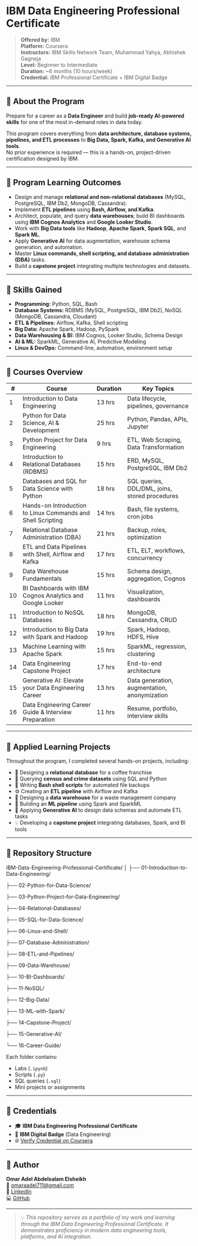 # IBM Data Engineering Professional Certificate

> **Offered by:** IBM  
> **Platform:** Coursera  
> **Instructors:** IBM Skills Network Team, Muhammad Yahya, Abhishek Gagneja  
> **Level:** Beginner to Intermediate  
> **Duration:** ~6 months (10 hours/week)  
> **Credential:** IBM Professional Certificate + IBM Digital Badge  

---

## 🎯 About the Program

Prepare for a career as a **Data Engineer** and build **job-ready AI-powered skills** for one of the most in-demand roles in data today.  

This program covers everything from **data architecture, database systems, pipelines, and ETL processes** to **Big Data, Spark, Kafka, and Generative AI tools**.  
No prior experience is required — this is a hands-on, project-driven certification designed by IBM.

---

## 🧩 Program Learning Outcomes

- Design and manage **relational and non-relational databases** (MySQL, PostgreSQL, IBM Db2, MongoDB, Cassandra).  
- Implement **ETL pipelines** using **Bash, Airflow, and Kafka**.  
- Architect, populate, and query **data warehouses**; build BI dashboards using **IBM Cognos Analytics** and **Google Looker Studio**.  
- Work with **Big Data tools** like **Hadoop**, **Apache Spark**, **Spark SQL**, and **Spark ML**.  
- Apply **Generative AI** for data augmentation, warehouse schema generation, and automation.  
- Master **Linux commands, shell scripting, and database administration (DBA)** tasks.  
- Build a **capstone project** integrating multiple technologies and datasets.  

---

## 🧰 Skills Gained

- **Programming:** Python, SQL, Bash  
- **Database Systems:** RDBMS (MySQL, PostgreSQL, IBM Db2), NoSQL (MongoDB, Cassandra, Cloudant)  
- **ETL & Pipelines:** Airflow, Kafka, Shell scripting  
- **Big Data:** Apache Spark, Hadoop, PySpark  
- **Data Warehousing & BI:** IBM Cognos, Looker Studio, Schema Design  
- **AI & ML:** SparkML, Generative AI, Predictive Modeling  
- **Linux & DevOps:** Command-line, automation, environment setup  

---

## 🧱 Courses Overview

| # | Course | Duration | Key Topics |
|---|---------|-----------|------------|
| 1 | Introduction to Data Engineering | 13 hrs | Data lifecycle, pipelines, governance |
| 2 | Python for Data Science, AI & Development | 25 hrs | Python, Pandas, APIs, Jupyter |
| 3 | Python Project for Data Engineering | 9 hrs | ETL, Web Scraping, Data Transformation |
| 4 | Introduction to Relational Databases (RDBMS) | 15 hrs | ERD, MySQL, PostgreSQL, IBM Db2 |
| 5 | Databases and SQL for Data Science with Python | 18 hrs | SQL queries, DDL/DML, joins, stored procedures |
| 6 | Hands-on Introduction to Linux Commands and Shell Scripting | 14 hrs | Bash, file systems, cron jobs |
| 7 | Relational Database Administration (DBA) | 21 hrs | Backup, roles, optimization |
| 8 | ETL and Data Pipelines with Shell, Airflow and Kafka | 17 hrs | ETL, ELT, workflows, concurrency |
| 9 | Data Warehouse Fundamentals | 15 hrs | Schema design, aggregation, Cognos |
| 10 | BI Dashboards with IBM Cognos Analytics and Google Looker | 11 hrs | Visualization, dashboards |
| 11 | Introduction to NoSQL Databases | 18 hrs | MongoDB, Cassandra, CRUD |
| 12 | Introduction to Big Data with Spark and Hadoop | 19 hrs | Spark, Hadoop, HDFS, Hive |
| 13 | Machine Learning with Apache Spark | 15 hrs | SparkML, regression, clustering |
| 14 | Data Engineering Capstone Project | 17 hrs | End-to-end architecture |
| 15 | Generative AI: Elevate your Data Engineering Career | 13 hrs | Data generation, augmentation, anonymization |
| 16 | Data Engineering Career Guide & Interview Preparation | 11 hrs | Resume, portfolio, interview skills |

---

## 🧪 Applied Learning Projects

Throughout the program, I completed several hands-on projects, including:

- 🏢 Designing a **relational database** for a coffee franchise  
- 🧮 Querying **census and crime datasets** using SQL and Python  
- 🐧 Writing **Bash shell scripts** for automated file backups  
- ⚙️ Creating an **ETL pipeline** with Airflow and Kafka  
- 🧰 Designing a **data warehouse** for a waste management company  
- 🧠 Building an **ML pipeline** using Spark and SparkML  
- 🤖 Applying **Generative AI** to design data schemas and automate ETL tasks  
- 💡 Developing a **capstone project** integrating databases, Spark, and BI tools  

---

## 🧱 Repository Structure

IBM-Data-Engineering-Professional-Certificate/
│
├── 01-Introduction-to-Data-Engineering/

├── 02-Python-for-Data-Science/

├── 03-Python-Project-for-Data-Engineering/

├── 04-Relational-Databases/

├── 05-SQL-for-Data-Science/

├── 06-Linux-and-Shell/

├── 07-Database-Administration/

├── 08-ETL-and-Pipelines/

├── 09-Data-Warehouse/

├── 10-BI-Dashboards/

├── 11-NoSQL/

├── 12-Big-Data/

├── 13-ML-with-Spark/

├── 14-Capstone-Project/

├── 15-Generative-AI/

└── 16-Career-Guide/

Each folder contains:
- Labs (`.ipynb`)
- Scripts (`.py`)
- SQL queries (`.sql`)
- Mini projects or assignments  

---

## 🏅 Credentials

- 🎓 **IBM Data Engineering Professional Certificate**  
- 🪪 **IBM Digital Badge** (Data Engineering)  
- 🌐 [Verify Credential on Coursera](https://www.coursera.org/professional-certificates/ibm-data-engineer)

---

## 👤 Author

**Omar Adel Abdelsalam Elsheikh**  
📧 [omaraadel711@gmail.com](mailto:omaraadel711@gmail.com)  
🔗 [LinkedIn](https://www.linkedin.com/in/omar-adel-ai/)  
💻 [GitHub](https://github.com/OmarAdel711)

---

> 💡 *This repository serves as a portfolio of my work and learning through the IBM Data Engineering Professional Certificate. It demonstrates proficiency in modern data engineering tools, platforms, and AI integration.*


